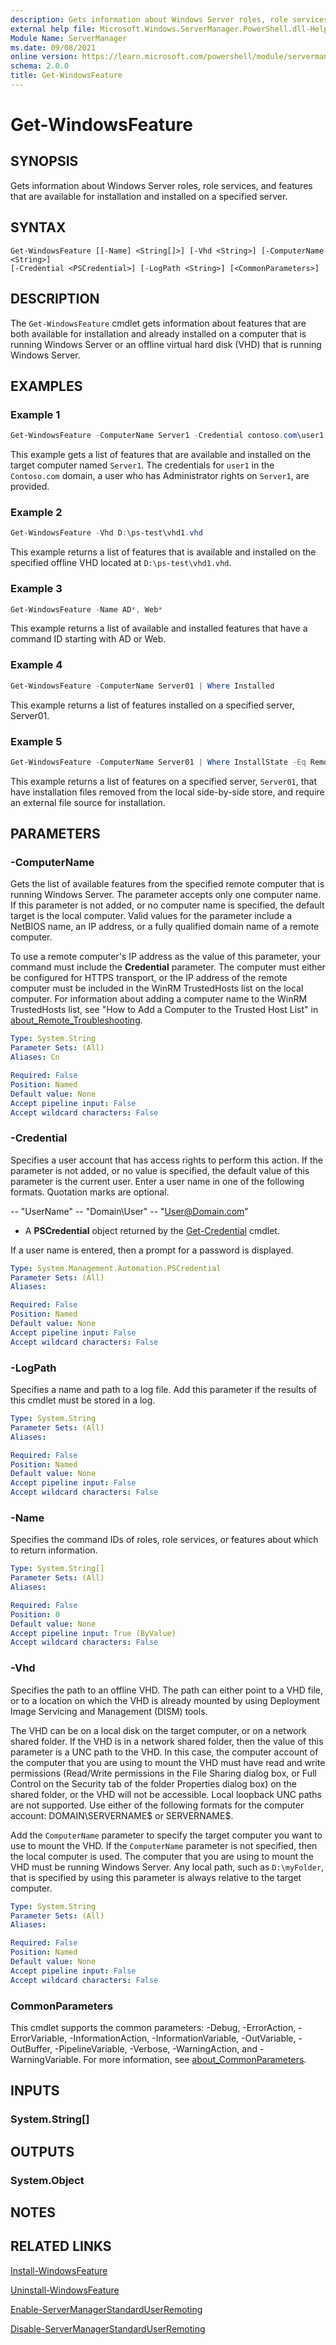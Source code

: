 ```yaml
---
description: Gets information about Windows Server roles, role services, and features that are available for installation and installed on a specified server.
external help file: Microsoft.Windows.ServerManager.PowerShell.dll-Help.xml
Module Name: ServerManager
ms.date: 09/08/2021
online version: https://learn.microsoft.com/powershell/module/servermanager/get-windowsfeature?view=windowsserver2022-ps&wt.mc_id=ps-gethelp
schema: 2.0.0
title: Get-WindowsFeature
---
```


# Get-WindowsFeature

## SYNOPSIS
Gets information about Windows Server roles, role services, and features that are available for
installation and installed on a specified server.

## SYNTAX

```
Get-WindowsFeature [[-Name] <String[]>] [-Vhd <String>] [-ComputerName <String>]
[-Credential <PSCredential>] [-LogPath <String>] [<CommonParameters>]
```

## DESCRIPTION

The `Get-WindowsFeature` cmdlet gets information about features that are both available for
installation and already installed on a computer that is running Windows Server or an offline
virtual hard disk (VHD) that is running Windows Server.

## EXAMPLES

### Example 1

```powershell
Get-WindowsFeature -ComputerName Server1 -Credential contoso.com\user1
```

This example gets a list of features that are available and installed on the target computer named
`Server1`. The credentials for `user1` in the `Contoso.com` domain, a user who has Administrator
rights on `Server1`, are provided.

### Example 2

```powershell
Get-WindowsFeature -Vhd D:\ps-test\vhd1.vhd
```

This example returns a list of features that is available and installed on the specified offline VHD
located at `D:\ps-test\vhd1.vhd`.

### Example 3

```powershell
Get-WindowsFeature -Name AD*, Web*
```

This example returns a list of available and installed features that have a command ID starting with
AD or Web.

### Example 4

```powershell
Get-WindowsFeature -ComputerName Server01 | Where Installed
```

This example returns a list of features installed on a specified server, Server01.

### Example 5

```powershell
Get-WindowsFeature -ComputerName Server01 | Where InstallState -Eq Removed
```

This example returns a list of features on a specified server, `Server01`, that have installation
files removed from the local side-by-side store, and require an external file source for
installation.

## PARAMETERS

### -ComputerName

Gets the list of available features from the specified remote computer that is running
Windows Server.
The parameter accepts only one computer name.
If this parameter is not added, or no computer name is specified, the default target is the local
computer.
Valid values for the parameter include a NetBIOS name, an IP address, or a fully qualified domain
name of a remote computer.

To use a remote computer's IP address as the value of this parameter, your command must include the
**Credential** parameter.
The computer must either be configured for HTTPS transport, or the IP address of the remote computer
must be included in the WinRM TrustedHosts list on the local computer.
For information about adding a computer name to the WinRM TrustedHosts list, see "How to Add a
Computer to the Trusted Host List" in
[about_Remote_Troubleshooting](https://go.microsoft.com/fwlink/p/?LinkID=135188).

```yaml
Type: System.String
Parameter Sets: (All)
Aliases: Cn

Required: False
Position: Named
Default value: None
Accept pipeline input: False
Accept wildcard characters: False
```

### -Credential

Specifies a user account that has access rights to perform this action.
If the parameter is not added, or no value is specified, the default value of this parameter is the
current user.
Enter a user name in one of the following formats.
Quotation marks are optional.

-- "UserName"
-- "Domain\User"
-- "User@Domain.com"
- A **PSCredential** object returned by the
 [Get-Credential](https://go.microsoft.com/fwlink/p/?LinkID=113311) cmdlet.

If a user name is entered, then a prompt for a password is displayed.

```yaml
Type: System.Management.Automation.PSCredential
Parameter Sets: (All)
Aliases: 

Required: False
Position: Named
Default value: None
Accept pipeline input: False
Accept wildcard characters: False
```

### -LogPath

Specifies a name and path to a log file.
Add this parameter if the results of this cmdlet must be stored in a log.

```yaml
Type: System.String
Parameter Sets: (All)
Aliases: 

Required: False
Position: Named
Default value: None
Accept pipeline input: False
Accept wildcard characters: False
```

### -Name

Specifies the command IDs of roles, role services, or features about which to return information.

```yaml
Type: System.String[]
Parameter Sets: (All)
Aliases: 

Required: False
Position: 0
Default value: None
Accept pipeline input: True (ByValue)
Accept wildcard characters: False
```

### -Vhd

Specifies the path to an offline VHD.
The path can either point to a VHD file, or to a location on which the VHD is already mounted by
using Deployment Image Servicing and Management (DISM) tools.

The VHD can be on a local disk on the target computer, or on a network shared folder.
If the VHD is in a network shared folder, then the value of this parameter is a UNC path to the VHD.
In this case, the computer account of the computer that you are using to mount the VHD must have
read and write permissions (Read/Write permissions in the File Sharing dialog box, or Full Control
on the Security tab of the folder Properties dialog box) on the shared folder, or the VHD will not
be accessible.
Local loopback UNC paths are not supported.
Use either of the following formats for the computer account: DOMAIN\SERVERNAME$ or SERVERNAME$.

Add the `ComputerName` parameter to specify the target computer you want to use to mount the VHD.
If the `ComputerName` parameter is not specified, then the local computer is used.
The computer that you are using to mount the VHD must be running Windows Server.
Any local path, such as `D:\myFolder`, that is specified by using this parameter is always relative to
the target computer.

```yaml
Type: System.String
Parameter Sets: (All)
Aliases: 

Required: False
Position: Named
Default value: None
Accept pipeline input: False
Accept wildcard characters: False
```

### CommonParameters

This cmdlet supports the common parameters: -Debug, -ErrorAction, -ErrorVariable,
-InformationAction, -InformationVariable, -OutVariable, -OutBuffer, -PipelineVariable, -Verbose,
-WarningAction, and -WarningVariable. For more information, see
[about_CommonParameters](https://go.microsoft.com/fwlink/?LinkID=113216).

## INPUTS

### System.String[]

## OUTPUTS

### System.Object

## NOTES

## RELATED LINKS

[Install-WindowsFeature](./Install-WindowsFeature.md)

[Uninstall-WindowsFeature](./Uninstall-WindowsFeature.md)

[Enable-ServerManagerStandardUserRemoting](./Enable-ServerManagerStandardUserRemoting.md)

[Disable-ServerManagerStandardUserRemoting](./Disable-ServerManagerStandardUserRemoting.md)
